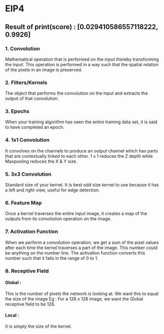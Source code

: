 # EIP4

## Result of print(score) : [0.029410586557118222, 0.9926]

### 1. Convolution 
Mathematical operation that is performed on the input thereby transforming the input. This operation is performed in a way such that  the spatial relation of the pixels in an image is preserved.

### 2. Filters/Kernels
The object that performs the convolution on the input and extracts the output of that convolution. 

### 3. Epochs
When your training algorithm has seen the entire training data set, it is said to have completed an epoch.

### 4. 1x1 Convolution
It convolves on the channels to produce an output channel which has parts that are contextually linked to each other. 1 x 1 reduces the Z depth while Maxpooling reduces the X & Y size.

### 5. 3x3 Convolution
Standard size of your kernel. It is best odd size kernel to use because it has a left and right view, useful for edge detection.

### 6. Feature Map
Once a kernel traverses the entire input image, it creates a map of the outputs from its convolution operation on the image. 

### 7. Activation Function 
When we perform a convolution operation, we get a sum of the pixel values after each time the kernel traverses a part of the image. This number could be anything on the number line. The activation function converts this number such that it falls in the range of 0 to 1. 

### 8. Receptive Field
#### Global :
This is the number of pixels the network is looking at. We want this to equal the size of the image 
Eg : For a 128 x 128 image, we want the Global receptive field to be 128.

#### Local : 
It is simply the size of the kernel. 
